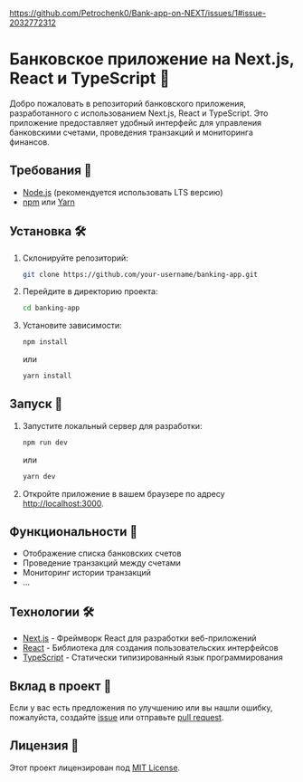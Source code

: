 https://github.com/Petrochenk0/Bank-app-on-NEXT/issues/1#issue-2032772312
# Банковское приложение на Next.js, React и TypeScript 🏦

Добро пожаловать в репозиторий банковского приложения, разработанного с использованием Next.js, React и TypeScript. Это приложение предоставляет удобный интерфейс для управления банковскими счетами, проведения транзакций и мониторинга финансов.

## Требования 🚀

- [Node.js](https://nodejs.org/) (рекомендуется использовать LTS версию)
- [npm](https://www.npmjs.com/) или [Yarn](https://yarnpkg.com/)

## Установка 🛠️

1. Склонируйте репозиторий:

    ```bash
    git clone https://github.com/your-username/banking-app.git
    ```

2. Перейдите в директорию проекта:

    ```bash
    cd banking-app
    ```

3. Установите зависимости:

    ```bash
    npm install
    ```

    или

    ```bash
    yarn install
    ```

## Запуск 🚀

1. Запустите локальный сервер для разработки:

    ```bash
    npm run dev
    ```

    или

    ```bash
    yarn dev
    ```

2. Откройте приложение в вашем браузере по адресу [http://localhost:3000](http://localhost:3000).

## Функциональности 🎉

- Отображение списка банковских счетов
- Проведение транзакций между счетами
- Мониторинг истории транзакций
- ...

## Технологии 🛠️

- [Next.js](https://nextjs.org/) - Фреймворк React для разработки веб-приложений
- [React](https://reactjs.org/) - Библиотека для создания пользовательских интерфейсов
- [TypeScript](https://www.typescriptlang.org/) - Статически типизированный язык программирования

## Вклад в проект 🤝

Если у вас есть предложения по улучшению или вы нашли ошибку, пожалуйста, создайте [issue](https://github.com/your-username/banking-app/issues) или отправьте [pull request](https://github.com/your-username/banking-app/pulls).

## Лицензия 📝

Этот проект лицензирован под [MIT License](LICENSE).
